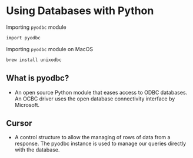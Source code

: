 # Using Databases with Python 


Importing `pyodbc` module
 
```bash
import pyodbc
```

Importing `pyodbc` module on MacOS

```bash
brew install unixodbc
```

## What is pyodbc?
- An open source Python module that eases access to ODBC databases. An OCBC driver uses the open database connectivity interface by Microsoft.


## Cursor 
- A control structure to allow the managing of rows of data from a response. The pyodbc instance is used to manage our queries directly with the database.
